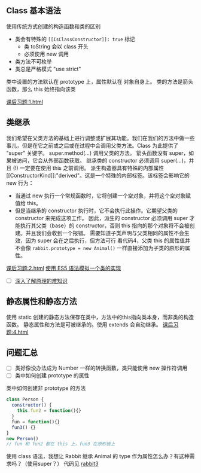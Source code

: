 

## Class 基本语法
使用传统方式创建的构造函数和类的区别
- 类会有特殊的 `[[IsClassConstructor]]: true` 标记
  - 类 toString 会以 class 开头
  - 必须使用 new 调用
- 类方法不可枚举
- 类总是严格模式 "use strict"

类中设置的方法默认在 prototype 上，属性默认在 对象自身上。
类的方法是箭头函数，那么 this 始终指向该类

[课后习题:1.html](./1.html)

## 类继承
我们希望在父类方法的基础上进行调整或扩展其功能。我们在我们的方法中做一些事儿，但是在它之前或之后或在过程中会调用父类方法。Class 为此提供了 "super" 关键字。
super.method(...) 调用父类的方法。
箭头函数没有 super，如果被访问，它会从外部函数获取。
继承类的 constructor 必须调用 super(...)，并且 (!) 一定要在使用 this 之前调用。
派生构造器具有特殊的内部属性 [[ConstructorKind]]:"derived"。这是一个特殊的内部标签。该标签会影响它的 new 行为：
- 当通过 new 执行一个常规函数时，它将创建一个空对象，并将这个空对象赋值给 this。
- 但是当继承的 constructor 执行时，它不会执行此操作。它期望父类的 constructor 来完成这项工作。
因此，派生的 constructor 必须调用 super 才能执行其父类（base）的 constructor，否则 this 指向的那个对象将不会被创建。并且我们会收到一个报错。
需要知道子类声明与父类相同的属性不会生效，因为 super 会在之后执行，但方法可行
看代码4，父类 this 的属性值并不会像 `rabbit.prototype = new Animal()` 一样直接添加为子类的原形的属性。

[课后习题:2.html](./2.html)
[使用 ES5 语法模拟一个类的实现](./3.html)

- [ ] [深入了解原理的难知识](https://zh.javascript.info/class-inheritance#shen-ru-nei-bu-tan-jiu-he-homeobject)


## 静态属性和静态方法
使用 static 创建的静态方法保存在类中，方法中的this指向类本身，而非类的构造函数。
静态属性和方法是可被继承的。使用 extends 会自动继承。
[课后习题:4.html](./4.html)

## 问题汇总

- [ ] 类好像没办法成为 Number 一样的转换函数，类只能使用 new 操作符调用
- [ ] 类中如何创建 prototype 的属性

类中如何创建非 prototype 的方法
```js
class Person {
  constructor() {
    this.fun2 = function(){}
  }
  fun = function(){}
  fun3() {}
}
new Person()
// fun 和 fun2 都在 this 上，fun3 在原形链上
```

使用 class 语法，我想让 Rabbit 继承 Animal 的 type 作为属性怎么办？有这种需求吗？（使用super？）
代码见 [rabbit3](./3.html)